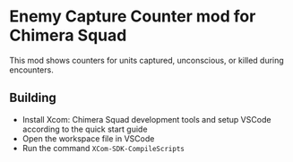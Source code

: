 # Enemy Capture Counter mod for Chimera Squad

This mod shows counters for units captured, unconscious, or killed during encounters.

## Building

- Install Xcom: Chimera Squad development tools and setup VSCode according to the quick start guide
- Open the workspace file in VSCode
- Run the command `XCom-SDK-CompileScripts`
